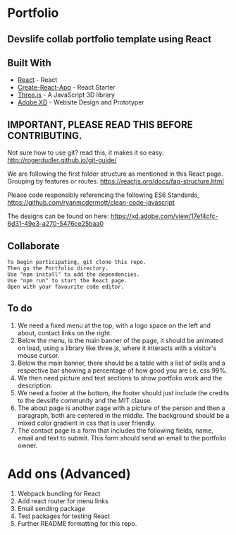# Portfolio
## Devslife collab portfolio template using React

## Built With

* [React](https://reactjs.org/) - React
* [Create-React-App](https://github.com/facebook/create-react-app) - React Starter
* [Three.js](https://threejs.org/) - A JavaScript 3D library
* [Adobe XD](https://www.adobe.com/products/xd.html) - Website Design and Prototyper

## IMPORTANT, PLEASE READ THIS BEFORE CONTRIBUTING.

Not sure how to use git? read this, it makes it so easy: http://rogerdudler.github.io/git-guide/

We are following the first folder structure as mentioned in this React page.
Grouping by features or routes.
https://reactjs.org/docs/faq-structure.html

Please code responsibly referencing the following ES6 Standards, https://github.com/ryanmcdermott/clean-code-javascript

The designs can be found on here: https://xd.adobe.com/view/17ef4cfc-6d31-49e3-a270-5476ce25baa0

## Collaborate

```
To begin participating, git clone this repo.
Then go the Portfolio directory.
Use "npm install" to add the dependencies.   
Use "npm run" to start the React page.
Open with your favourite code editor.
```

## To do

1. We need a fixed menu at the top, with a logo space on the left and about, contact links on the right.  
2. Below the menu, is the main banner of the page, it should be animated on load, using a library like three.js, where it interacts with a visitor's mouse cursor.
3. Below the main banner, there should be a table with a list of skills and a respective bar showing a percentage of how good you are i.e. css 99%.
4. We then need picture and text sections to show portfolio work and the description.
5. We need a footer at the bottom, the footer should just include the credits to the devslife community and the MIT clause.
6. The about page is another page with a picture of the person and then a paragraph, both are centered in the middle. The background should be a mixed color gradient in css that is user friendly.
7. The contact page is a form that includes the following fields, name, email and text to submit. This form should send an email to the portfolio owner.

# Add ons (Advanced)
1. Webpack bundling for React
2. Add react router for menu links
3. Email sending package
4. Test packages for testing React
5. Further README formatting for this repo.
